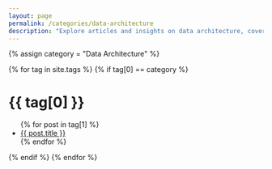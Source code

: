 ```yaml
---
layout: page
permalink: /categories/data-architecture
description: "Explore articles and insights on data architecture, covering key topics and resources to expand your knowledge and interests."
---
```


{% assign category = "Data Architecture" %}

{% for tag in site.tags %}
{% if tag[0] == category %}
  <h1>{{ tag[0] }}</h1>
  <ul>
    {% for post in tag[1] %}
      <li><a href="{{ post.url }}">{{ post.title }}</a></li>
    {% endfor %}
  </ul>
{% endif %}
{% endfor %}